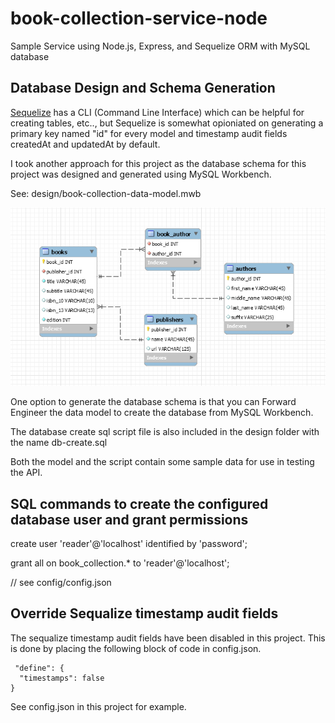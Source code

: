 # book-collection-service-node
Sample Service using Node.js, Express, and Sequelize ORM with MySQL database

## Database Design and Schema Generation
[Sequelize](https://sequelize.org) has a CLI (Command Line Interface) which can be helpful for creating tables, etc.., but Sequelize is somewhat opioniated on generating a primary key named "id" for every model and timestamp audit fields createdAt and updatedAt by default.

I took another approach for this project as the database schema for this project was designed and generated using MySQL Workbench.

See: design/book-collection-data-model.mwb

<img src="design/book-collection-data-model.png">

One option to generate the database schema is that you can Forward Engineer the data model to create the database from MySQL Workbench.

The database create sql script file is also included in the design folder with the name db-create.sql

Both the model and the script contain some sample data for use in testing the API.

## SQL commands to create the configured database user and grant permissions

 create user 'reader'@'localhost' identified by 'password';

 grant all on book_collection.* to 'reader'@'localhost';

 // see config/config.json

 ## Override Sequalize timestamp audit fields

 The sequalize timestamp audit fields have been disabled in this project.  This is done by placing the following block of code in config.json.
 
     "define": { 
      "timestamps": false
    }

See config.json in this project for example.